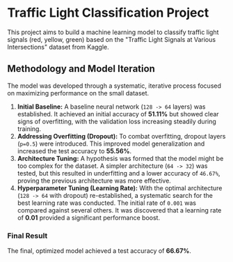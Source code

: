 # Traffic Light Classification Project

This project aims to build a machine learning model to classify traffic light signals (red, yellow, green) based on the "Traffic Light Signals at Various Intersections" dataset from Kaggle.

## Methodology and Model Iteration

The model was developed through a systematic, iterative process focused on maximizing performance on the small dataset.

1.  **Initial Baseline:** A baseline neural network (`128 -> 64` layers) was established. It achieved an initial accuracy of **51.11%** but showed clear signs of overfitting, with the validation loss increasing steadily during training.
2.  **Addressing Overfitting (Dropout):** To combat overfitting, dropout layers (`p=0.5`) were introduced. This improved model generalization and increased the test accuracy to **55.56%**.
3.  **Architecture Tuning:** A hypothesis was formed that the model might be too complex for the dataset. A simpler architecture (`64 -> 32`) was tested, but this resulted in underfitting and a lower accuracy of `46.67%`, proving the previous architecture was more effective.
4.  **Hyperparameter Tuning (Learning Rate):** With the optimal architecture (`128 -> 64` with dropout) re-established, a systematic search for the best learning rate was conducted. The initial rate of `0.001` was compared against several others. It was discovered that a learning rate of **0.01** provided a significant performance boost.

### Final Result

The final, optimized model achieved a test accuracy of **66.67%**. 